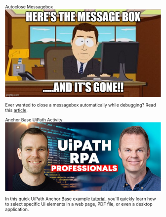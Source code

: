 <div class="row">

<div class="col-12 col-xs-12 col-sm-6 col-md-6 col-lg-4 col-xl-4 mb-2 d-flex align-items-stretch">
    <div class="card">
        <div class="card-header">Autoclose Messagebox</div>
        <img src="/assets/Messagebox-gone-Meme.jpg" class="card-img-top" alt="uipath certification" />
        <div class="card-body d-flex flex-column">
            <p class="card-text">Ever wanted to close a messagebox automatically while debugging? Read this <a href="https://github.com/uipath-certification/uipath-certification.github.io/blob/master/_posts/2021-4-12-autoclosing-message-boxes.md">article</a>.</p>
        </div>
    </div>
</div>
<div class="col-12 col-xs-12 col-sm-6 col-md-6 col-lg-4 col-xl-4 mb-2 d-flex align-items-stretch">
    <div class="card">
        <div class="card-header">Anchor Base UiPath Activity</div>
        <img src="/assets/anders-jensen.jpg" class="card-img-top" alt="uipath certification" />
        <div class="card-body d-flex flex-column">
            <p class="card-text">In this quick UiPath Anchor Base example <a href="https://www.rpacertified.com/2021/04/03/uipath-anchor-base-example-tutorial.html">tutorial</a>, you'll quickly learn how to select specific Ui elements in a web page, PDF file, or even a desktop application.</p>
        </div>
    </div>
</div>
</div>
